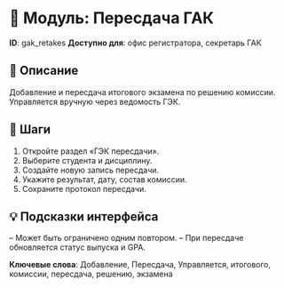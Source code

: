 # 📘 Модуль: Пересдача ГАК
**ID**: gak_retakes
**Доступно для**: офис регистратора, секретарь ГАК

## 📝 Описание
Добавление и пересдача итогового экзамена по решению комиссии. Управляется вручную через ведомость ГЭК.

## 🩜 Шаги
1. Откройте раздел «ГЭК пересдачи».
2. Выберите студента и дисциплину.
3. Создайте новую запись пересдачи.
4. Укажите результат, дату, состав комиссии.
5. Сохраните протокол пересдачи.

## 💡 Подсказки интерфейса
– Может быть ограничено одним повтором.
– При пересдаче обновляется статус выпуска и GPA.

**Ключевые слова**: Добавление, Пересдача, Управляется, итогового, комиссии, пересдача, решению, экзамена
